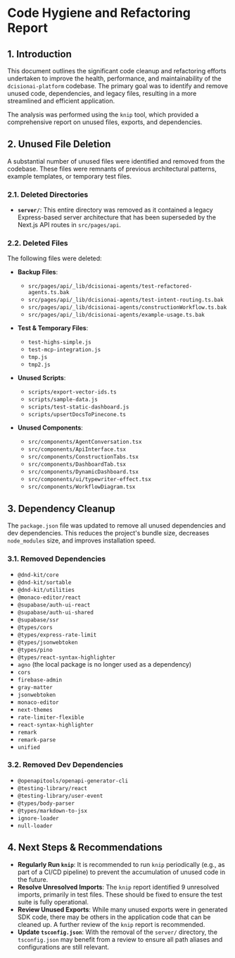 # Code Hygiene and Refactoring Report

## 1. Introduction

This document outlines the significant code cleanup and refactoring efforts undertaken to improve the health, performance, and maintainability of the `dcisionai-platform` codebase. The primary goal was to identify and remove unused code, dependencies, and legacy files, resulting in a more streamlined and efficient application.

The analysis was performed using the `knip` tool, which provided a comprehensive report on unused files, exports, and dependencies.

## 2. Unused File Deletion

A substantial number of unused files were identified and removed from the codebase. These files were remnants of previous architectural patterns, example templates, or temporary test files.

### 2.1. Deleted Directories

-   **`server/`**: This entire directory was removed as it contained a legacy Express-based server architecture that has been superseded by the Next.js API routes in `src/pages/api`.

### 2.2. Deleted Files

The following files were deleted:

-   **Backup Files**:
    -   `src/pages/api/_lib/dcisionai-agents/test-refactored-agents.ts.bak`
    -   `src/pages/api/_lib/dcisionai-agents/test-intent-routing.ts.bak`
    -   `src/pages/api/_lib/dcisionai-agents/constructionWorkflow.ts.bak`
    -   `src/pages/api/_lib/dcisionai-agents/example-usage.ts.bak`

-   **Test & Temporary Files**:
    -   `test-highs-simple.js`
    -   `test-mcp-integration.js`
    -   `tmp.js`
    -   `tmp2.js`

-   **Unused Scripts**:
    -   `scripts/export-vector-ids.ts`
    -   `scripts/sample-data.js`
    -   `scripts/test-static-dashboard.js`
    -   `scripts/upsertDocsToPinecone.ts`

-   **Unused Components**:
    -   `src/components/AgentConversation.tsx`
    -   `src/components/ApiInterface.tsx`
    -   `src/components/ConstructionTabs.tsx`
    -   `src/components/DashboardTab.tsx`
    -   `src/components/DynamicDashboard.tsx`
    -   `src/components/ui/typewriter-effect.tsx`
    -   `src/components/WorkflowDiagram.tsx`

## 3. Dependency Cleanup

The `package.json` file was updated to remove all unused dependencies and dev dependencies. This reduces the project's bundle size, decreases `node_modules` size, and improves installation speed.

### 3.1. Removed Dependencies

-   `@dnd-kit/core`
-   `@dnd-kit/sortable`
-   `@dnd-kit/utilities`
-   `@monaco-editor/react`
-   `@supabase/auth-ui-react`
-   `@supabase/auth-ui-shared`
-   `@supabase/ssr`
-   `@types/cors`
-   `@types/express-rate-limit`
-   `@types/jsonwebtoken`
-   `@types/pino`
-   `@types/react-syntax-highlighter`
-   `agno` (the local package is no longer used as a dependency)
-   `cors`
-   `firebase-admin`
-   `gray-matter`
-   `jsonwebtoken`
-   `monaco-editor`
-   `next-themes`
-   `rate-limiter-flexible`
-   `react-syntax-highlighter`
-   `remark`
-   `remark-parse`
-   `unified`

### 3.2. Removed Dev Dependencies

-   `@openapitools/openapi-generator-cli`
-   `@testing-library/react`
-   `@testing-library/user-event`
-   `@types/body-parser`
-   `@types/markdown-to-jsx`
-   `ignore-loader`
-   `null-loader`

## 4. Next Steps & Recommendations

-   **Regularly Run `knip`**: It is recommended to run `knip` periodically (e.g., as part of a CI/CD pipeline) to prevent the accumulation of unused code in the future.
-   **Resolve Unresolved Imports**: The `knip` report identified 9 unresolved imports, primarily in test files. These should be fixed to ensure the test suite is fully operational.
-   **Review Unused Exports**: While many unused exports were in generated SDK code, there may be others in the application code that can be cleaned up. A further review of the `knip` report is recommended.
-   **Update `tsconfig.json`**: With the removal of the `server/` directory, the `tsconfig.json` may benefit from a review to ensure all path aliases and configurations are still relevant. 